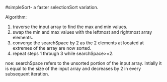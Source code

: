 #simpleSort- a faster selectionSort variation.

Algorithm:

1. traverse the input array to find the max and min values.
2. swap the min and max values with the leftmost and rightmost array elements.
3. converge the searchSpace by 2 as the 2 elements at located at extremes of the array are now sorted.
4. repeat steps 1 through 3 while searchSpace>=2.

noe: searchSpace refers to the unsorted portion of the input array. Intially it is equal to the size of the input array and decreases by 2 in every subsequent iteration.


